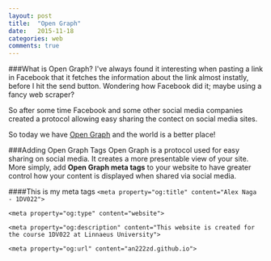 ```yaml
---
layout: post
title:  "Open Graph"
date:   2015-11-18
categories: web
comments: true
---
```


###What is Open Graph?
I've always found it interesting when pasting a link in Facebook that it fetches the information about the link almost instatly, before I hit the send button.
Wondering how Facebook did it; maybe using a fancy web scraper?

So after some time Facebook and some other social media companies created a protocol allowing easy sharing the contect on social media sites.

So today we have [Open Graph](http://www.ogp.me) and the world is a better place!

###Adding Open Graph Tags
Open Graph is a protocol used for easy sharing on social media. It creates a more presentable view of your site. More simply, add **Open Graph meta tags** to your website to have greater control how your content is displayed when shared via social media.

####This is my meta tags
`<meta property="og:title" content="Alex Naga - 1DV022">`

`<meta property="og:type" content="website">`

`<meta property="og:description" content="This website is created for the course 1DV022 at Linnaeus University">`

`<meta property="og:url" content="an222zd.github.io">`
